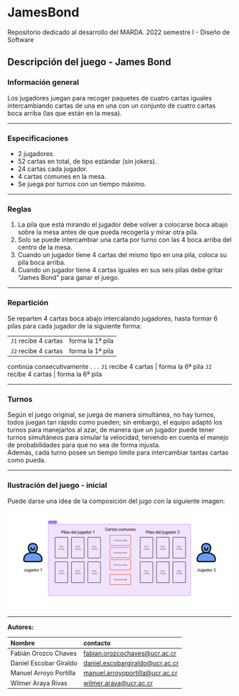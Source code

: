 # JamesBond

Repositorio dedicado al desarrollo del MARDA. 2022 semestre I - Diseño de Software

## Descripción del juego - James Bond

### Información general

Los jugadores juegan para recoger paquetes de cuatro cartas iguales intercambiando cartas de una en una con un conjunto de cuatro cartas boca arriba (las que están en la mesa).

---

### Especificaciones

- 2 jugadores.
- 52 cartas en total, de tipo estándar (sin jokers).  
- 24 cartas cada jugador.
- 4 cartas comunes en la mesa.
- Se juega por turnos con un tiempo máximo.

---

### Reglas

1. La pila que está mirando el jugador debe volver a colocarse boca abajo sobre la mesa antes de que pueda recogerla y mirar otra pila.
2. Solo se puede intercambiar una carta por turno con las 4 boca arriba del centro de la mesa.
3. Cuando un jugador tiene 4 cartas del mismo tipo en una pila, coloca su pila boca arriba.
4. Cuando un jugador tiene 4 cartas iguales en sus seis pilas debe gritar “James Bond” para ganar el juego.

---

### Repartición

Se reparten 4 cartas boca abajo intercalando jugadores, hasta formar 6 pilas para cada jugador de la siguiente forma:  

|      |      |
| :--- | :--- |
`J1` recibe 4 cartas | forma la 1ª pila
`J2` recibe 4 cartas | forma la 1ª pila
continúa consecutivamente . . .
`J1` recibe 4 cartas | forma la 6ª pila
`J2` recibe 4 cartas | forma la 6ª pila

---

### Turnos

Según el juego original, se juega de manera simultánea, no hay turnos, todos juegan tan rápido como pueden; sin embargo, el equipo adaptó los turnos para manejarlos al azar, de manera que un jugador puede tener turnos simultáneos para simular la velocidad, teniendo en cuenta el manejo de probabilidades para que no sea de forma injusta.  
Además, cada turno posee un tiempo límite para intercambiar tantas  cartas como pueda.

---

### Ilustración del juego - inicial

Puede darse una idea de la composición del jugo con la siguiente imagen:

![Dibujo](./design/img/gameView-init.jpg)

---

**Autores:**

| Nombre                      | contacto                        |
| :---                        | :---                            |
| Fabián Orozco Chaves        | fabian.orozcochaves@ucr.ac.cr   |
| Daniel Escobar Giraldo      | daniel.escobargiraldo@ucr.ac.cr |
| Manuel Arroyo Portilla      | manuel.arroyoportilla@ucr.ac.cr |
| Wilmer Araya Rivas          | wilmer.araya@ucr.ac.cr          |
